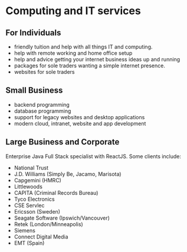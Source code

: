 # Computing and IT services 

## For Individuals

<div class="hmj-home-icon">
<i class="far fa-user"></i>
</div>

- friendly tuition and help with all things IT and computing. 
- help with remote working and home office setup
- help and advice getting your internet business ideas up and running
- packages for sole traders wanting a simple internet presence.
- websites for sole traders



## Small Business

<div class="hmj-home-icon">
<i class="far fa-building"></i>
</div>

- backend programming
- database programming
- support for legacy websites and desktop applications
- modern cloud, intranet, website and app development


## Large Business and Corporate

<div class="hmj-home-icon">
<i class="fas fa-sitemap"></i>
</div>

Enterprise Java Full Stack specialist with ReactJS. Some clients include:
- National Trust
- J.D. Williams (Simply Be, Jacamo, Marisota)
- Capgemini (HMRC)
- Littlewoods
- CAPITA (Criminal Records Bureau)
- Tyco Electronics
- CSE Servlec
- Ericsson (Sweden)
- Seagate Software (Ipswich/Vancouver)
- Retek (London/Minneapolis)
- Siemens
- Connect Digital Media
- EMT (Spain)
